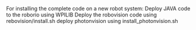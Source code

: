 For installing the complete code on a new robot system:
Deploy JAVA code to the roborio using WPILIB
Deploy the robovision code using rebovision/install.sh
deploy photonvision using install_photonvision.sh
